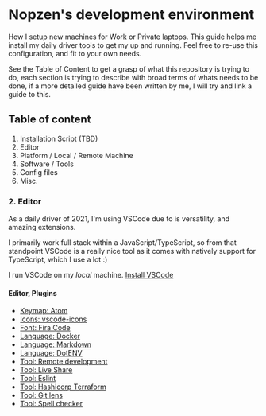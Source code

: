 # Nopzen's development environment

How I setup new machines for Work or Private laptops. This guide helps me install my daily driver tools to get my up and running. Feel free to re-use this configuration, and fit to your own needs.

See the Table of Content to get a grasp of what this repository is trying to do, each section is trying to describe with broad terms of whats needs to be done,
if a more detailed guide have been written by me, I will try and link a guide to this.

## Table of content

1. Installation Script (TBD)
2. Editor
3. Platform / Local / Remote Machine
4. Software / Tools
5. Config files
6. Misc.


### 2. Editor
As a daily driver of 2021, I'm using VSCode due to is versatility, and amazing extensions. 

I primarily work full stack within a JavaScript/TypeScript, so from that standpoint VSCode is a really nice tool as it comes with natively support for TypeScript, which I use a lot :)

I run VSCode on my _local_ machine.
[Install VSCode](https://code.visualstudio.com/docs/setup/setup-overview)

#### Editor, Plugins
- [Keymap: Atom](https://github.com/Microsoft/vscode-atom-keybindings)
- [Icons: vscode-icons](https://github.com/vscode-icons/vscode-icons)
- [Font: Fira Code](https://github.com/tonsky/FiraCode)
- [Language: Docker](https://github.com/microsoft/vscode-docker)
- [Language: Markdown](https://github.com/yzhang-gh/vscode-markdown)
- [Language: DotENV](https://github.com/mikestead/vscode-dotenv)
- [Tool: Remote development](https://github.com/Microsoft/vscode-remote-release)
- [Tool: Live Share](https://github.com/MicrosoftDocs/live-share)
- [Tool: Eslint](https://github.com/Microsoft/vscode-eslint)
- [Tool: Hashicorp Terraform](https://github.com/hashicorp/vscode-terraformt)
- [Tool: Git lens](https://github.com/eamodio/vscode-gitlens)
- [Tool: Spell checker](https://github.com/streetsidesoftware/vscode-spell-checker)
